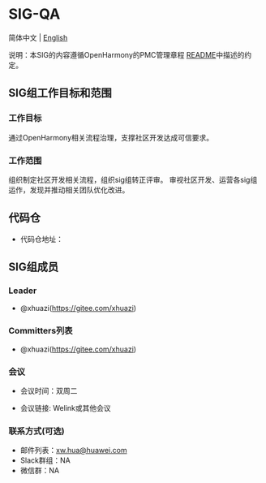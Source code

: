 # SIG-QA
简体中文 | [English](./sig_template.md)

说明：本SIG的内容遵循OpenHarmony的PMC管理章程 [README](/zh/pmc.md)中描述的约定。

## SIG组工作目标和范围

### 工作目标
 通过OpenHarmony相关流程治理，支撑社区开发达成可信要求。 

### 工作范围
 组织制定社区开发相关流程，组织sig组转正评审。
 审视社区开发、运营各sig组运作，发现并推动相关团队优化改进。

## 代码仓
- 代码仓地址：
  

## SIG组成员

### Leader
- @xhuazi(https://gitee.com/xhuazi)

### Committers列表
- @xhuazi(https://gitee.com/xhuazi)


### 会议
 - 会议时间：双周二

 - 会议链接: Welink或其他会议

### 联系方式(可选)

- 邮件列表：xw.hua@huawei.com
- Slack群组：NA
- 微信群：NA
